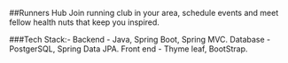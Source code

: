 ##Runners Hub
Join running club in your area, schedule events and meet fellow health nuts that keep you inspired.

###Tech Stack:- 
Backend - Java, Spring Boot, Spring MVC.
Database - PostgerSQL, Spring Data JPA.
Front end - Thyme leaf, BootStrap.
